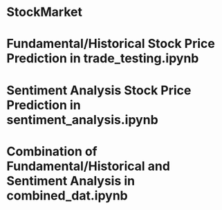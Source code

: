 # StockMarket

# Fundamental/Historical Stock Price Prediction in trade_testing.ipynb  

# Sentiment Analysis Stock Price Prediction in sentiment_analysis.ipynb  

# Combination of Fundamental/Historical and Sentiment Analysis in combined_dat.ipynb